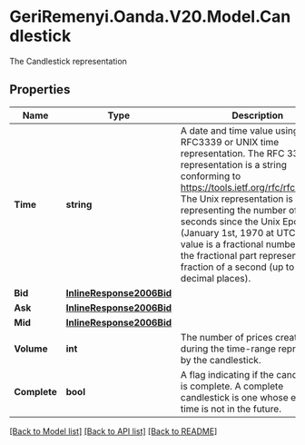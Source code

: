 # GeriRemenyi.Oanda.V20.Model.Candlestick
The Candlestick representation
## Properties

Name | Type | Description | Notes
------------ | ------------- | ------------- | -------------
**Time** | **string** | A date and time value using either RFC3339 or UNIX time representation. The RFC 3339 representation is a string conforming to https://tools.ietf.org/rfc/rfc3339.txt. The Unix representation is a string representing the number of seconds since the Unix Epoch (January 1st, 1970 at UTC). The value is a fractional number, where the fractional part represents a fraction of a second (up to nine decimal places). | [optional] 
**Bid** | [**InlineResponse2006Bid**](InlineResponse2006Bid.md) |  | [optional] 
**Ask** | [**InlineResponse2006Bid**](InlineResponse2006Bid.md) |  | [optional] 
**Mid** | [**InlineResponse2006Bid**](InlineResponse2006Bid.md) |  | [optional] 
**Volume** | **int** | The number of prices created during the time-range represented by the candlestick. | [optional] 
**Complete** | **bool** | A flag indicating if the candlestick is complete. A complete candlestick is one whose ending time is not in the future. | [optional] 

[[Back to Model list]](../README.md#documentation-for-models) [[Back to API list]](../README.md#documentation-for-api-endpoints) [[Back to README]](../README.md)

